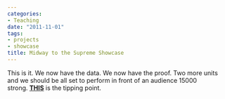 ```yaml
---
categories:
- Teaching
date: "2011-11-01"
tags:
- projects
- showcase
title: Midway to the Supreme Showcase
---
```


This is it. We now have the data. We now have the proof. Two more units and we should be all set to perform in front of an audience 15000 strong. **[THIS](http://theepiphanydynasty.wordpress.com/projects/unit-wise-projects/unit-iii-projects/ "Unit 3 Projects")** is the tipping point.
